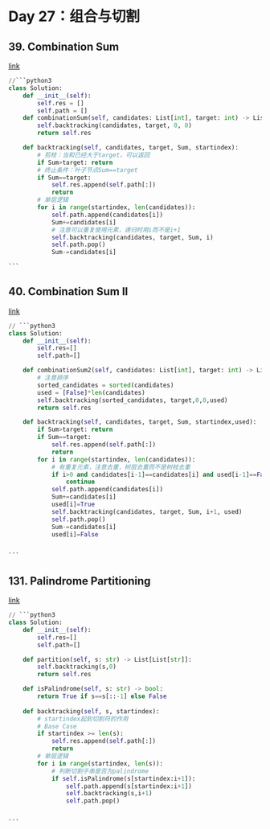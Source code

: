 # Day 27：组合与切割

## 39. Combination Sum

[link](https://leetcode.com/problems/combination-sum/description/)

````python
//```python3
class Solution:
    def __init__(self):
        self.res = []
        self.path = []
    def combinationSum(self, candidates: List[int], target: int) -> List[List[int]]:
        self.backtracking(candidates, target, 0, 0)
        return self.res

    def backtracking(self, candidates, target, Sum, startindex):
        # 剪枝：当和已经大于target，可以返回
        if Sum>target: return
        # 终止条件：叶子节点Sum==target
        if Sum==target: 
            self.res.append(self.path[:])
            return
        # 单层逻辑
        for i in range(startindex, len(candidates)):
            self.path.append(candidates[i])
            Sum+=candidates[i]
            # 注意可以重复使用元素，递归时用i而不是i+1
            self.backtracking(candidates, target, Sum, i)
            self.path.pop()
            Sum-=candidates[i]

```
````

## 40. Combination Sum II

[link](https://leetcode.com/problems/combination-sum-ii/description/)

````python
// ```python3
class Solution:
    def __init__(self):
        self.res=[]
        self.path=[]

    def combinationSum2(self, candidates: List[int], target: int) -> List[List[int]]:
        # 注意排序
        sorted_candidates = sorted(candidates)
        used = [False]*len(candidates)
        self.backtracking(sorted_candidates, target,0,0,used)
        return self.res

    def backtracking(self, candidates, target, Sum, startindex,used):
        if Sum>target: return
        if Sum==target:
            self.res.append(self.path[:])
            return
        for i in range(startindex, len(candidates)):
            # 有重复元素，注意去重，树层去重而不是树枝去重
            if i>0 and candidates[i-1]==candidates[i] and used[i-1]==False:
                continue
            self.path.append(candidates[i])
            Sum+=candidates[i]
            used[i]=True
            self.backtracking(candidates, target, Sum, i+1, used)
            self.path.pop()
            Sum-=candidates[i]
            used[i]=False


```
````

## 131. Palindrome Partitioning

[link](https://leetcode.com/problems/palindrome-partitioning/description/)

````python
// ```python3
class Solution:
    def __init__(self):
        self.res=[]
        self.path=[]

    def partition(self, s: str) -> List[List[str]]:
        self.backtracking(s,0)
        return self.res

    def isPalindrome(self, s: str) -> bool:
        return True if s==s[::-1] else False
    
    def backtracking(self, s, startindex):
        # startindex起到切割符的作用
        # Base Case
        if startindex >= len(s): 
            self.res.append(self.path[:])
            return
        # 单层逻辑
        for i in range(startindex, len(s)):
            # 判断切割子串是否为palindrome
            if self.isPalindrome(s[startindex:i+1]):
                self.path.append(s[startindex:i+1])
                self.backtracking(s,i+1)
                self.path.pop()


```
````
